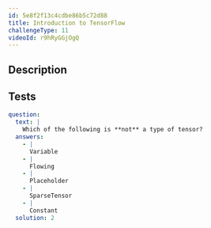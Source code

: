 ```yaml
---
id: 5e8f2f13c4cdbe86b5c72d88
title: Introduction to TensorFlow
challengeType: 11
videoId: r9hRyGGjOgQ
---
```


## Description

<section id='description'>
</section>

## Tests

<section id='tests'>

```yml
question:
  text: |
    Which of the following is **not** a type of tensor?
  answers:
    - |
      Variable
    - |
      Flowing
    - |
      Placeholder
    - |
      SparseTensor
    - |
      Constant
  solution: 2
```

</section>
